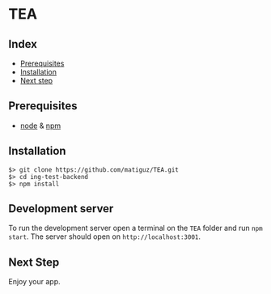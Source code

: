 # TEA

## Index
* [Prerequisites](#prerequisites)
* [Installation](#installation)
* [Next step](#next-step)

## Prerequisites

* [node](https://nodejs.org/) & [npm](https://www.npmjs.com/#getting-started)

## Installation

```
$> git clone https://github.com/matiguz/TEA.git
$> cd ing-test-backend
$> npm install
```

## Development server

To run the development server open a terminal on the `TEA` folder and run `npm start`. The server should open on `http://localhost:3001`.

## Next Step

Enjoy your app.